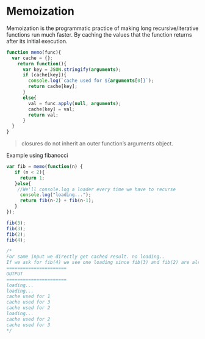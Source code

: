 # Memoization
Memoization is the programmatic practice of making long recursive/iterative functions run much faster. By caching the values that the function returns after its initial execution.
```js
function memo(func){
  var cache = {};
    return function(){
      var key = JSON.stringify(arguments);
      if (cache[key]){
        console.log(`cache used for ${arguments[0]}`);
        return cache[key];
      }
      else{
        val = func.apply(null, arguments);
        cache[key] = val;
        return val; 
      }
  }
}
```
> closures do not inherit an outer function’s arguments object.

Example using fibanocci
```js
var fib = memo(function(n) {
   if (n < 2){
     return 1;
   }else{
    //We'll console.log a loader every time we have to recurse
     console.log("loading...");
     return fib(n-2) + fib(n-1);
   }
});

fib(3); 
fib(3); 
fib(2); 
fib(4);

/*
For same input we directly get cached result. no loading..
If we ask for fib(4) we see one loading since fib(3) and fib(2) are already cached.
======================
OUTPUT 
======================
loading...
loading...
cache used for 1
cache used for 3
cache used for 2
loading...
cache used for 2
cache used for 3
*/
```